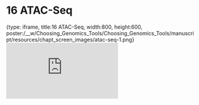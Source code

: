 # 16 ATAC-Seq
 
{type: iframe, title:16 ATAC-Seq, width:800, height:600, poster:/__w/Choosing_Genomics_Tools/Choosing_Genomics_Tools/manuscript/resources/chapt_screen_images/atac-seq-1.png}
![](https://hutchdatascience.org/Choosing_Genomics_Tools/atac-seq-1.html)
 

 
